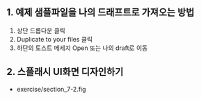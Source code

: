 ## 1. 예제 샘플파일을 나의 드래프트로 가져오는 방법
1. 상단 드롭다운 클릭
2. Duplicate to your files 클릭
3. 하단의 토스트 메세지 Open 또는 나의 draft로 이동

## 2. 스플래시 UI화면 디자인하기
* exercise/section_7-2.fig
